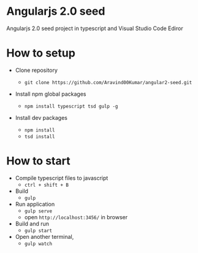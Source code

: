 # Angularjs 2.0 seed
Angularjs 2.0 seed project in typescript and Visual Studio Code Ediror

# How to setup

- Clone repository
	* `git clone https://github.com/Aravind00Kumar/angular2-seed.git`

- Install npm global packages
	* `npm install typescript tsd gulp -g`	

- Install dev packages 
	* `npm install`
	* `tsd install`

# How to start
 - Compile typescript files to javascript 
    * `ctrl + shift + B`  
 - Build 
 	* `gulp`
 - Run application
	* `gulp serve` 
	* open `http://localhost:3456/` in browser
 - Build and run	
	* `gulp start` 
 - Open another terminal, 
 	* `gulp watch`

